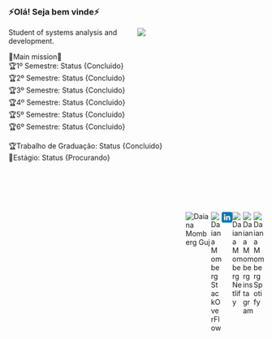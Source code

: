 ### ⚡️Olá! Seja bem vinde⚡️

<img align='right' src="https://data.whicdn.com/images/237176020/original.gif" width="250">

Student of systems analysis and development.

👾Main mission👾<br/>
🏆1º Semestre: Status {Concluido}<br/>
🏆2º Semestre: Status {Concluido}<br/>
🏆3º Semestre: Status {Concluido}<br/>
🏆4º Semestre: Status {Concluido}<br/>
🏆5º Semestre: Status {Concluido}<br/>
🏆6º Semestre: Status {Concluido}<br/>

🏆Trabalho de Graduação: Status {Concluido}<br/>
🔴Estágio: Status {Procurando} <br/>

<br/>
<br/>
<br/>
<br/>
<br/>

<a href="https://www.instagram.com/darmiest/">
  <img align="right" alt="Daiana Momberg Spotify" width="21px" src="https://image.flaticon.com/icons/png/512/174/174855.png" />
</a>

<a href="https://open.spotify.com/user/darmiestkoystech">
  <img align="right" alt="Daiana Momberg instagram" width="21px" src="https://image.flaticon.com/icons/png/512/2111/2111624.png" />
</a>

<a href="https://app.netlify.com/teams/darmiest/overview/">
  <img align="right" alt="Daiana Momberg Netlify" width="21px" src="https://camo.githubusercontent.com/c8a3dd0309eabdf69cf932a8450e2711307502a47703c54024f4678c41d497ba/68747470733a2f2f7777772e6e65746c6966792e636f6d2f696d672f70726573732f6c6f676f732f6c6f676f6d61726b2e706e67" />
</a>

<a href="https://www.linkedin.com/in/daiana-momberg-de-andrade-251412154/">
  <img align="right" alt="Daiana Momberg Linkedin" width="21px" src="https://raw.githubusercontent.com/edent/SuperTinyIcons/099dc12b59179d07d534069bc8551718f786d91a/images/svg/linkedin.svg" />
</a>

<a href="https://pt.stackoverflow.com/users/165204/daiana-de-andrade">
  <img align="right" alt="Daiana Momberg StackOverFlow" width="21px" src="https://cdn3.iconfinder.com/data/icons/inficons/512/stackoverflow.png" />
</a>

<a href="https://www.guj.com.br/u/Darmiest/summary">
  <img align="right" alt="Daiana Momberg Guj" width="50px" src="https://www.guj.com.br/uploads/default/original/3X/7/a/7a098a50d944e138a214e1c25579601933d18b7d.png" />
</a>

<br/>
<br/><br/>
